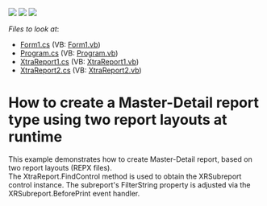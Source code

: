 <!-- default badges list -->
![](https://img.shields.io/endpoint?url=https://codecentral.devexpress.com/api/v1/VersionRange/128599553/13.1.4%2B)
[![](https://img.shields.io/badge/Open_in_DevExpress_Support_Center-FF7200?style=flat-square&logo=DevExpress&logoColor=white)](https://supportcenter.devexpress.com/ticket/details/E1063)
[![](https://img.shields.io/badge/📖_How_to_use_DevExpress_Examples-e9f6fc?style=flat-square)](https://docs.devexpress.com/GeneralInformation/403183)
<!-- default badges end -->
<!-- default file list -->
*Files to look at*:

* [Form1.cs](./CS/WindowsFormsApplication1/Form1.cs) (VB: [Form1.vb](./VB/WindowsFormsApplication1/Form1.vb))
* [Program.cs](./CS/WindowsFormsApplication1/Program.cs) (VB: [Program.vb](./VB/WindowsFormsApplication1/Program.vb))
* [XtraReport1.cs](./CS/WindowsFormsApplication1/SourceReports/XtraReport1.cs) (VB: [XtraReport1.vb](./VB/WindowsFormsApplication1/SourceReports/XtraReport1.vb))
* [XtraReport2.cs](./CS/WindowsFormsApplication1/SourceReports/XtraReport2.cs) (VB: [XtraReport2.vb](./VB/WindowsFormsApplication1/SourceReports/XtraReport2.vb))
<!-- default file list end -->
# How to create a Master-Detail report type using two report layouts at runtime


<p>This example demonstrates how to create Master-Detail report, based on two report layouts (REPX files).<br />
The XtraReport.FindControl method is used to obtain the XRSubreport control instance. The subreport's FilterString property is adjusted via the XRSubreport.BeforePrint event handler.</p>

<br/>


